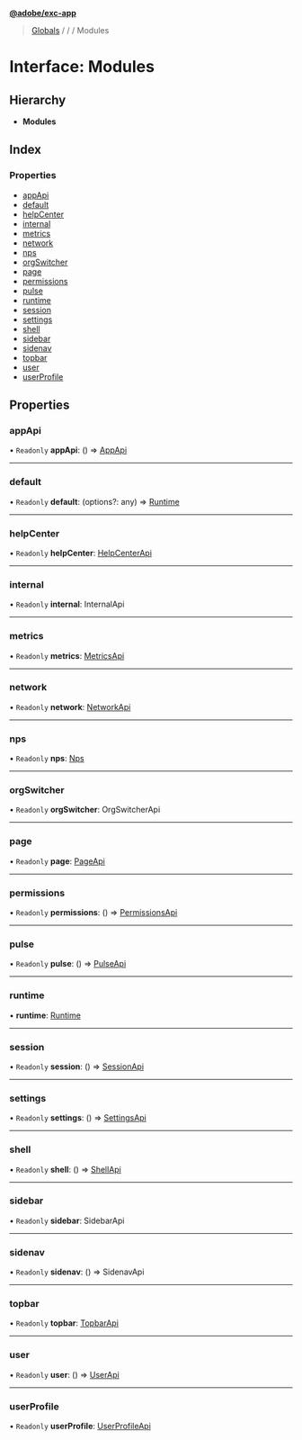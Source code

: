 **[@adobe/exc-app](../README.md)**

> [Globals](../README.md) / [](../modules/reflection-849.md) / [](../modules/reflection-849.reflection-186.md) / Modules

# Interface: Modules

## Hierarchy

* **Modules**

## Index

### Properties

* [appApi](reflection-849.reflection-186.modules.md#appapi)
* [default](reflection-849.reflection-186.modules.md#default)
* [helpCenter](reflection-849.reflection-186.modules.md#helpcenter)
* [internal](reflection-849.reflection-186.modules.md#internal)
* [metrics](reflection-849.reflection-186.modules.md#metrics)
* [network](reflection-849.reflection-186.modules.md#network)
* [nps](reflection-849.reflection-186.modules.md#nps)
* [orgSwitcher](reflection-849.reflection-186.modules.md#orgswitcher)
* [page](reflection-849.reflection-186.modules.md#page)
* [permissions](reflection-849.reflection-186.modules.md#permissions)
* [pulse](reflection-849.reflection-186.modules.md#pulse)
* [runtime](reflection-849.reflection-186.modules.md#runtime)
* [session](reflection-849.reflection-186.modules.md#session)
* [settings](reflection-849.reflection-186.modules.md#settings)
* [shell](reflection-849.reflection-186.modules.md#shell)
* [sidebar](reflection-849.reflection-186.modules.md#sidebar)
* [sidenav](reflection-849.reflection-186.modules.md#sidenav)
* [topbar](reflection-849.reflection-186.modules.md#topbar)
* [user](reflection-849.reflection-186.modules.md#user)
* [userProfile](reflection-849.reflection-186.modules.md#userprofile)

## Properties

### appApi

• `Readonly` **appApi**: () => [AppApi](appapi.appapi-1.md)

___

### default

• `Readonly` **default**: (options?: any) => [Runtime](reflection-849.reflection-186.runtime.md)

___

### helpCenter

• `Readonly` **helpCenter**: [HelpCenterApi](helpcenter.helpcenterapi.md)

___

### internal

• `Readonly` **internal**: InternalApi

___

### metrics

• `Readonly` **metrics**: [MetricsApi](metrics.metricsapi.md)

___

### network

• `Readonly` **network**: [NetworkApi](network.networkapi.md)

___

### nps

• `Readonly` **nps**: [Nps](nps.nps-1.md)

___

### orgSwitcher

• `Readonly` **orgSwitcher**: OrgSwitcherApi

___

### page

• `Readonly` **page**: [PageApi](page.pageapi.md)

___

### permissions

• `Readonly` **permissions**: () => [PermissionsApi](permissions.permissionsapi.md)

___

### pulse

• `Readonly` **pulse**: () => [PulseApi](pulse.pulseapi.md)

___

### runtime

•  **runtime**: [Runtime](reflection-849.reflection-186.runtime.md)

___

### session

• `Readonly` **session**: () => [SessionApi](session.sessionapi.md)

___

### settings

• `Readonly` **settings**: () => [SettingsApi](settings.settingsapi.md)

___

### shell

• `Readonly` **shell**: () => [ShellApi](shell.shellapi.md)

___

### sidebar

• `Readonly` **sidebar**: SidebarApi

___

### sidenav

• `Readonly` **sidenav**: () => SidenavApi

___

### topbar

• `Readonly` **topbar**: [TopbarApi](topbar.topbarapi.md)

___

### user

• `Readonly` **user**: () => [UserApi](user.userapi.md)

___

### userProfile

• `Readonly` **userProfile**: [UserProfileApi](userprofile.userprofileapi.md)
